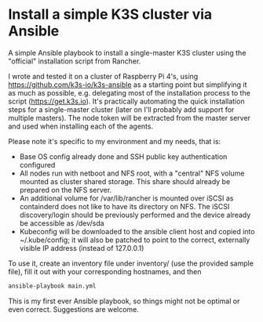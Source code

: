 # Install a simple K3S cluster via Ansible

A simple Ansible playbook to install a single-master K3S cluster using the "official" installation script from Rancher.

I wrote and tested it on a cluster of Raspberry Pi 4's, using https://github.com/k3s-io/k3s-ansible as a starting point but simplifying it
as much as possible, e.g. delegating most of the installation process to the script (https://get.k3s.io). It's practically automating the
quick installation steps for a single-master cluster (later on I'll probably add support for multiple masters). The node token will be
extracted from the master server and used when installing each of the agents.

Please note it's specific to my environment and my needs, that is:

* Base OS config already done and SSH public key authentication configured
* All nodes run with netboot and NFS root, with a "central" NFS volume mounted as cluster shared storage. This share should already be prepared on the NFS server.
* An additional volume for /var/lib/rancher is mounted over iSCSI as containderd does not like to have its directory on NFS. The iSCSI discovery/login should be
previously performed and the device already be accessible as /dev/sda
* Kubeconfig will be downloaded to the ansible client host and copied into ~/.kube/config; it will also be patched to point to the correct, externally
visible IP address (instead of 127.0.0.1)

To use it, create an inventory file under inventory/ (use the provided sample file), fill it out with your corresponding hostnames, and then

```bash
ansible-playbook main.yml
```

This is my first ever Ansible playbook, so things might not be optimal or even correct. Suggestions are welcome.
